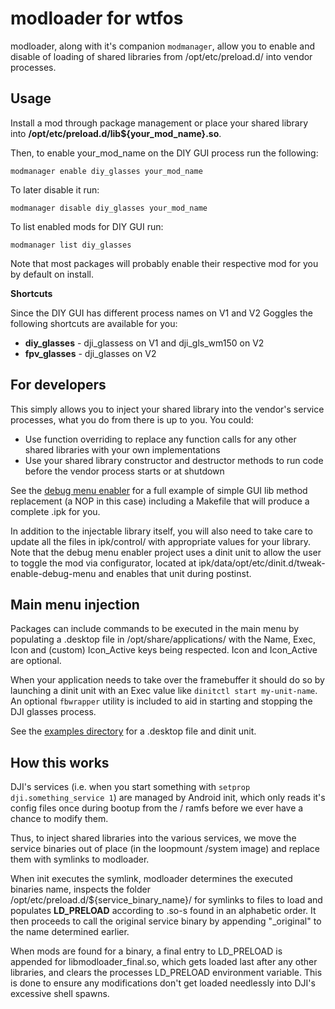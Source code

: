 # modloader for wtfos
modloader, along with it's companion `modmanager`, allow you to enable and disable of loading of shared libraries from /opt/etc/preload.d/ into vendor processes.

## Usage

Install a mod through package management or place your shared library into **/opt/etc/preload.d/lib${your_mod_name}.so**.

Then, to enable your_mod_name on the DIY GUI process run the following:

    modmanager enable diy_glasses your_mod_name

To later disable it run:

    modmanager disable diy_glasses your_mod_name

To list enabled mods for DIY GUI run:

    modmanager list diy_glasses
Note that most packages will probably enable their respective mod for you by default on install.

**Shortcuts**

Since the DIY GUI has different process names on V1 and V2 Goggles the following shortcuts are available for you:

 - **diy_glasses** - dji_glassess on V1 and dji_gls_wm150 on V2
 - **fpv_glasses** - dji_glasses on V2

## For developers
This simply allows you to inject your shared library into the vendor's service processes, what you do from there is up to you. You could:

 - Use function overriding to replace any function calls for any other shared libraries with your own implementations
 - Use your shared library constructor and destructor methods to run code before the vendor process starts or at shutdown

See the [debug menu enabler](tweak-enable-debug-menu/) for a full example of simple GUI lib method replacement (a NOP in this case) including a Makefile that will produce a complete .ipk for you.

In addition to the injectable library itself, you will also need to take care to update all the files in ipk/control/ with appropriate values for your library. Note that the debug menu enabler project uses a dinit unit to allow the user to toggle the mod via configurator, located at ipk/data/opt/etc/dinit.d/tweak-enable-debug-menu and enables that unit during postinst.  

## Main menu injection
Packages can include commands to be executed in the main menu by populating a .desktop file in /opt/share/applications/ with the Name, Exec, Icon and (custom) Icon_Active keys being respected. Icon and Icon_Active are optional.

When your application needs to take over the framebuffer it should do so by launching a dinit unit with an Exec value like `dinitctl start my-unit-name`. An optional `fbwrapper` utility is included to aid in starting and stopping the DJI glasses process.

See the [examples directory](menu_hook/examples/) for a .desktop file and dinit unit.

## How this works
DJI's services (i.e. when you start something with `setprop dji.something_service 1`) are managed by Android init, which only reads it's config files once during bootup from the / ramfs before we ever have a chance to modify them.

Thus, to inject shared libraries into the various services, we move the service binaries out of place (in the loopmount /system image) and replace them with symlinks to modloader.

When init executes the symlink, modloader determines the executed binaries name, inspects the folder /opt/etc/preload.d/${service_binary_name}/ for symlinks to files to load and populates **LD_PRELOAD** according to .so-s found in an alphabetic order. It then proceeds to call the original service binary by appending "_original" to the name determined earlier.

When mods are found for a binary, a final entry to LD_PRELOAD is appended for libmodloader_final.so, which gets loaded last after any other libraries, and clears the processes LD_PRELOAD environment variable. This is done to ensure any modifications don't get loaded needlessly into DJI's excessive shell spawns.